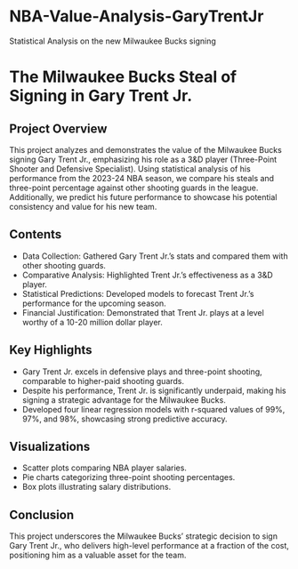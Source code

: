 # NBA-Value-Analysis-GaryTrentJr
Statistical Analysis on the new Milwaukee Bucks signing
# The Milwaukee Bucks Steal of Signing in Gary Trent Jr.

## Project Overview

This project analyzes and demonstrates the value of the Milwaukee Bucks signing Gary Trent Jr., emphasizing his role as a 3&D player (Three-Point Shooter and Defensive Specialist). Using statistical analysis of his performance from the 2023-24 NBA season, we compare his steals and three-point percentage against other shooting guards in the league. Additionally, we predict his future performance to showcase his potential consistency and value for his new team.

## Contents

- Data Collection: Gathered Gary Trent Jr.’s stats and compared them with other shooting guards.
- Comparative Analysis: Highlighted Trent Jr.’s effectiveness as a 3&D player.
- Statistical Predictions: Developed models to forecast Trent Jr.’s performance for the upcoming season.
- Financial Justification: Demonstrated that Trent Jr. plays at a level worthy of a 10-20 million dollar player.

## Key Highlights

- Gary Trent Jr. excels in defensive plays and three-point shooting, comparable to higher-paid shooting guards.
- Despite his performance, Trent Jr. is significantly underpaid, making his signing a strategic advantage for the Milwaukee Bucks.
- Developed four linear regression models with r-squared values of 99%, 97%, and 98%, showcasing strong predictive accuracy.

## Visualizations

- Scatter plots comparing NBA player salaries.
- Pie charts categorizing three-point shooting percentages.
- Box plots illustrating salary distributions.

## Conclusion

This project underscores the Milwaukee Bucks’ strategic decision to sign Gary Trent Jr., who delivers high-level performance at a fraction of the cost, positioning him as a valuable asset for the team.
